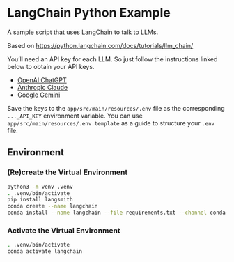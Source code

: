 # LangChain Python Example

A sample script that uses LangChain to talk to LLMs.

Based on https://python.langchain.com/docs/tutorials/llm_chain/

You’ll need an API key for each LLM.  So just follow the instructions linked
below  to obtain your API keys.

- [OpenAI ChatGPT](https://platform.openai.com/api-keys)
- [Anthropic Claude](https://console.anthropic.com/settings/keys)
- [Google Gemini](https://aistudio.google.com/app/apikey)

Save the keys to the `app/src/main/resources/.env` file as the corresponding
`..._API_KEY` environment variable.  You can use
`app/src/main/resources/.env.template` as a  guide to structure your `.env`
file.

## Environment

### (Re)create the Virtual Environment

```bash
python3 -m venv .venv
. .venv/bin/activate
pip install langsmith
conda create --name langchain
conda install --name langchain --file requirements.txt --channel conda-forge
```

### Activate the Virtual Environment

```bash
. .venv/bin/activate
conda activate langchain
```
